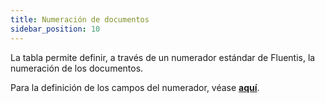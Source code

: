 ```yaml
---
title: Numeración de documentos
sidebar_position: 10
---
```


La tabla permite definir, a través de un numerador estándar de Fluentis, la numeración de los documentos.  

Para la definición de los campos del numerador, véase [**aquí**](/docs/configurations/tables/fluentis-numerations).